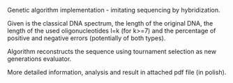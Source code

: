 Genetic algorithm implementation - imitating sequencing by hybridization.


Given is the classical DNA spectrum, the length of the original DNA, the length of the used oligonucleotides l=k (for k>=7) and the percentage of positive and negative errors (potentially of both types).


Algorithm reconstructs the sequence using tournament selection as new generations evaluator.


More detailed information, analysis and result in attached pdf file (in polish).
